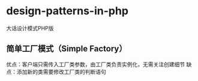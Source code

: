 # design-patterns-in-php
大话设计模式PHP版

## 简单工厂模式（Simple Factory）

优点：客户端只需传入工厂类参数，由工厂类负责实例化，无需关注创建细节
缺点：添加新的类需要修改工厂类的判断语句
